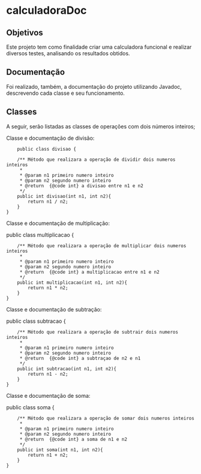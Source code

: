 # calculadoraDoc
## Objetivos
<p>
  Este projeto tem como finalidade criar uma calculadora funcional e realizar diversos testes, analisando os resultados obtidos. 
</p>

## Documentação
<p>
  Foi realizado, também, a documentação do projeto utilizando Javadoc, descrevendo cada classe e seu funcionamento.
</p>

## Classes
<p>
  A seguir, serão listadas as classes de operações com dois números inteiros;
</p>
<p>
  Classe e documentação de divisão: 
</p>
     
        public class divisao {

        /** Método que realizara a operação de dividir dois numeros inteiros
         *
         * @param n1 primeiro numero inteiro
         * @param n2 segundo numero inteiro
         * @return  {@code int} a divisao entre n1 e n2
         */
        public int divisao(int n1, int n2){
            return n1 / n2;
        }
    }

<p>
Classe e documentação de multiplicação: 
</p>

public class multiplicacao {

        /** Método que realizara a operação de multiplicar dois numeros inteiros
         *
         * @param n1 primeiro numero inteiro
         * @param n2 segundo numero inteiro
         * @return  {@code int} a multiplicacao entre n1 e n2
         */
        public int multiplicacao(int n1, int n2){
            return n1 * n2;
        }
    }

<p>
Classe e documentação de subtração: 
</p>

public class subtracao {

        /** Método que realizara a operação de subtrair dois numeros inteiros
         *
         * @param n1 primeiro numero inteiro
         * @param n2 segundo numero inteiro
         * @return  {@code int} a subtraçao de n2 e n1
         */
        public int subtracao(int n1, int n2){
            return n1 - n2;
        }
    }

<p>
Classe e documentação de soma: 
</p>

public class soma {

        /** Método que realizara a operação de somar dois numeros inteiros
         *
         * @param n1 primeiro numero inteiro
         * @param n2 segundo numero inteiro
         * @return  {@code int} a soma de n1 e n2
         */
        public int soma(int n1, int n2){
            return n1 + n2;
        }
    }

